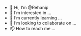 - 👋 Hi, I’m @Rehanip
- 👀 I’m interested in ...
- 🌱 I’m currently learning ...
- 💞️ I’m looking to collaborate on ...
- 📫 How to reach me ...

<!---
Rehanip/Rehanip is a ✨ special ✨ repository because its `README.md` (this file) appears on your GitHub profile.
You can click the Preview link to take a look at your changes.
--->
